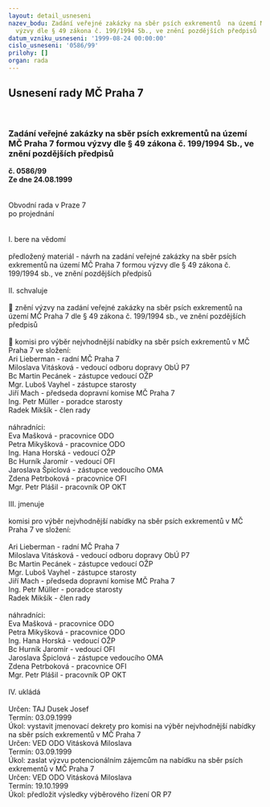 ```yaml
---
layout: detail_usneseni
nazev_bodu: Zadání veřejné zakázky na sběr psích exkrementů  na území MČ Praha 7 formou
  výzvy dle § 49 zákona č. 199/1994 Sb., ve znění pozdějších předpisů
datum_vzniku_usneseni: '1999-08-24 00:00:00'
cislo_usneseni: '0586/99'
prilohy: []
organ: rada
---
```

<div id="ucUsn_pList" class="usn">
	<span><h2>Usnesení rady MČ Praha 7 </h2>
<br></span><div class="standBody">
<span><h3>Zadání veřejné zakázky na sběr psích exkrementů  na území MČ Praha 7 formou výzvy dle § 49 zákona č. 199/1994 Sb., ve znění pozdějších předpisů</h3></span><div class="center">
		<strong>č. 0586/99</strong><br>
	</div>
<div class="center">
		<strong>Ze dne 24.08.1999</strong><br><br>
	</div>
<br>Obvodní rada v Praze 7<br>po projednání<br><br><br>I.	bere na vědomí<br><br> předložený materiál - návrh na zadání veřejné zakázky na sběr psích exkrementů na území MČ Praha 7 formou výzvy dle § 49 zákona č. 199/1994 sb., ve znění pozdějších předpisů<br><br>II.	schvaluje <br><br> znění výzvy na zadání veřejné zakázky na sběr psích exkrementů na území MČ Praha 7 dle § 49 zákona č. 199/1994 sb., ve znění pozdějších předpisů <br><br> komisi pro výběr nejvhodnější nabídky na  sběr psích exkrementů  v MČ Praha 7  ve složení:<br>Ari Lieberman - radní  MČ Praha 7<br>Miloslava Vitásková -  vedoucí odboru dopravy ObÚ P7<br>Bc Martin Pecánek -  zástupce vedoucí  OŽP<br>Mgr. Luboš Vayhel - zástupce starosty<br>Jiří Mach - předseda dopravní komise MČ Praha 7<br>Ing. Petr Müller - poradce starosty<br>Radek Mikšík - člen rady<br><br>náhradníci:<br>Eva Mašková - pracovnice ODO<br>Petra Mikyšková - pracovnice ODO<br>Ing. Hana Horská - vedoucí  OŽP<br>Bc Hurník Jaromír - vedoucí OFI<br>Jaroslava Špiclová - zástupce vedoucího OMA<br>Zdena Petrboková - pracovnice OFI<br>Mgr. Petr Plášil - pracovník OP OKT<br><br>III.	jmenuje<br><br>komisi pro výběr nejvhodnější nabídky na  sběr psích exkrementů  v MČ Praha 7 ve složení:<br><br>Ari Lieberman - radní  MČ Praha 7<br>Miloslava Vitásková -  vedoucí odboru dopravy ObÚ P7<br>Bc Martin Pecánek -  zástupce vedoucí  OŽP<br>Mgr. Luboš Vayhel - zástupce starosty<br>Jiří Mach - předseda dopravní komise MČ Praha 7<br>Ing. Petr Müller - poradce starosty<br>Radek Mikšík - člen rady<br><br>náhradníci:<br>Eva Mašková - pracovnice ODO<br>Petra Mikyšková - pracovnice ODO<br>Ing. Hana Horská - vedoucí  OŽP<br>Bc Hurník Jaromír - vedoucí OFI<br>Jaroslava Špiclová - zástupce vedoucího OMA<br>Zdena Petrboková - pracovnice OFI<br>Mgr. Petr Plášil - pracovník OP  OKT<br><br>IV.	ukládá <br><br> Určen:	     	TAJ Dusek Josef<br>Termín: 03.09.1999<br>Úkol:	vystavit jmenovací dekrety pro komisi na výběr nejvhodnější nabídky na sběr psích exkrementů  v MČ Praha 7<br>  Určen:	     	VED ODO Vitásková Miloslava<br>Termín: 03.09.1999<br>Úkol:	zaslat výzvu potencionálním  zájemcům na nabídku na sběr psích exkrementů v MČ Praha 7<br>  Určen:	     	VED ODO Vitásková Miloslava<br>Termín: 19.10.1999<br>Úkol:	předložit výsledky výběrového řízení OR P7<br>
</div>
</div>
